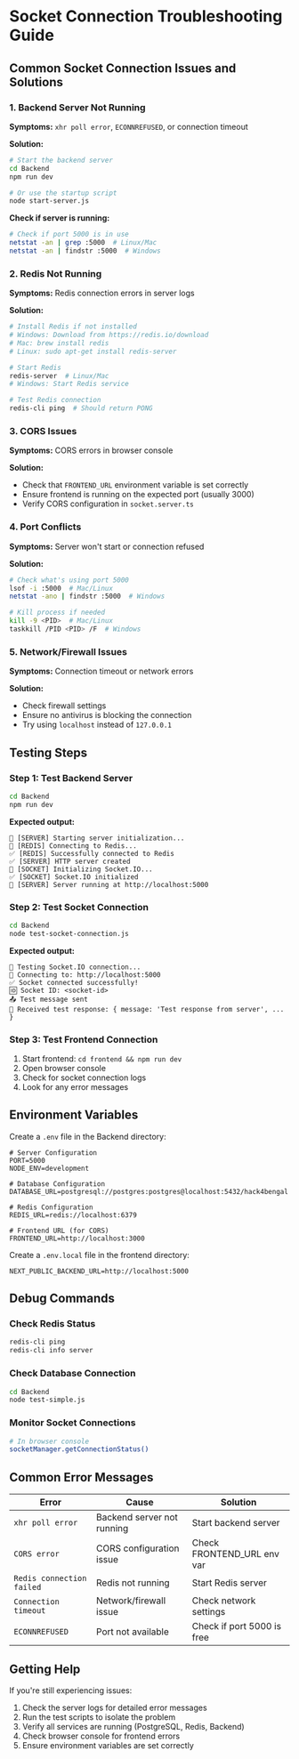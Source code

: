 # Socket Connection Troubleshooting Guide

## Common Socket Connection Issues and Solutions

### 1. **Backend Server Not Running**

**Symptoms:** `xhr poll error`, `ECONNREFUSED`, or connection timeout

**Solution:**

```bash
# Start the backend server
cd Backend
npm run dev

# Or use the startup script
node start-server.js
```

**Check if server is running:**

```bash
# Check if port 5000 is in use
netstat -an | grep :5000  # Linux/Mac
netstat -an | findstr :5000  # Windows
```

### 2. **Redis Not Running**

**Symptoms:** Redis connection errors in server logs

**Solution:**

```bash
# Install Redis if not installed
# Windows: Download from https://redis.io/download
# Mac: brew install redis
# Linux: sudo apt-get install redis-server

# Start Redis
redis-server  # Linux/Mac
# Windows: Start Redis service

# Test Redis connection
redis-cli ping  # Should return PONG
```

### 3. **CORS Issues**

**Symptoms:** CORS errors in browser console

**Solution:**

- Check that `FRONTEND_URL` environment variable is set correctly
- Ensure frontend is running on the expected port (usually 3000)
- Verify CORS configuration in `socket.server.ts`

### 4. **Port Conflicts**

**Symptoms:** Server won't start or connection refused

**Solution:**

```bash
# Check what's using port 5000
lsof -i :5000  # Mac/Linux
netstat -ano | findstr :5000  # Windows

# Kill process if needed
kill -9 <PID>  # Mac/Linux
taskkill /PID <PID> /F  # Windows
```

### 5. **Network/Firewall Issues**

**Symptoms:** Connection timeout or network errors

**Solution:**

- Check firewall settings
- Ensure no antivirus is blocking the connection
- Try using `localhost` instead of `127.0.0.1`

## Testing Steps

### Step 1: Test Backend Server

```bash
cd Backend
npm run dev
```

**Expected output:**

```
🚀 [SERVER] Starting server initialization...
🔌 [REDIS] Connecting to Redis...
✅ [REDIS] Successfully connected to Redis
✅ [SERVER] HTTP server created
🔌 [SOCKET] Initializing Socket.IO...
✅ [SOCKET] Socket.IO initialized
🎉 [SERVER] Server running at http://localhost:5000
```

### Step 2: Test Socket Connection

```bash
cd Backend
node test-socket-connection.js
```

**Expected output:**

```
🧪 Testing Socket.IO connection...
🔗 Connecting to: http://localhost:5000
✅ Socket connected successfully!
🆔 Socket ID: <socket-id>
📤 Test message sent
📨 Received test response: { message: 'Test response from server', ... }
```

### Step 3: Test Frontend Connection

1. Start frontend: `cd frontend && npm run dev`
2. Open browser console
3. Check for socket connection logs
4. Look for any error messages

## Environment Variables

Create a `.env` file in the Backend directory:

```env
# Server Configuration
PORT=5000
NODE_ENV=development

# Database Configuration
DATABASE_URL=postgresql://postgres:postgres@localhost:5432/hack4bengal

# Redis Configuration
REDIS_URL=redis://localhost:6379

# Frontend URL (for CORS)
FRONTEND_URL=http://localhost:3000
```

Create a `.env.local` file in the frontend directory:

```env
NEXT_PUBLIC_BACKEND_URL=http://localhost:5000
```

## Debug Commands

### Check Redis Status

```bash
redis-cli ping
redis-cli info server
```

### Check Database Connection

```bash
cd Backend
node test-simple.js
```

### Monitor Socket Connections

```bash
# In browser console
socketManager.getConnectionStatus()
```

## Common Error Messages

| Error                     | Cause                      | Solution                   |
| ------------------------- | -------------------------- | -------------------------- |
| `xhr poll error`          | Backend server not running | Start backend server       |
| `CORS error`              | CORS configuration issue   | Check FRONTEND_URL env var |
| `Redis connection failed` | Redis not running          | Start Redis server         |
| `Connection timeout`      | Network/firewall issue     | Check network settings     |
| `ECONNREFUSED`            | Port not available         | Check if port 5000 is free |

## Getting Help

If you're still experiencing issues:

1. Check the server logs for detailed error messages
2. Run the test scripts to isolate the problem
3. Verify all services are running (PostgreSQL, Redis, Backend)
4. Check browser console for frontend errors
5. Ensure environment variables are set correctly
